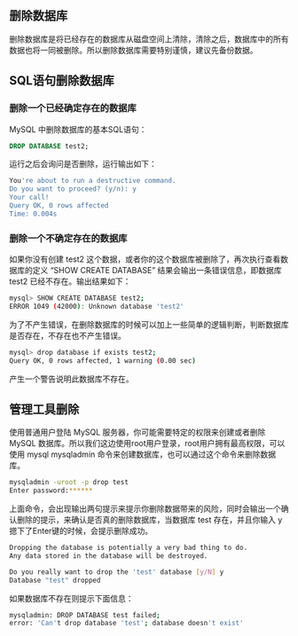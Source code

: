 
删除数据库
---

删除数据库是将已经存在的数据库从磁盘空间上清除，清除之后，数据库中的所有数据也将一同被删除。所以删除数据库需要特别谨慎，建议先备份数据。 

## SQL语句删除数据库

### 删除一个已经确定存在的数据库

MySQL 中删除数据库的基本SQL语句：

```sql
DROP DATABASE test2;
```

运行之后会询问是否删除，运行输出如下：

```bash
You're about to run a destructive command.
Do you want to proceed? (y/n): y
Your call!
Query OK, 0 rows affected
Time: 0.004s
```

### 删除一个不确定存在的数据库

如果你没有创建 test2 这个数据，或者你的这个数据库被删除了，再次执行查看数据库的定义 “SHOW CREATE DATABASE” 结果会输出一条错误信息，即数据库 test2 已经不存在。输出结果如下：

```bash
mysql> SHOW CREATE DATABASE test2;
ERROR 1049 (42000): Unknown database 'test2'
```

为了不产生错误，在删除数据库的时候可以加上一些简单的逻辑判断，判断数据库是否存在，不存在也不产生错误。

```bash
mysql> drop database if exists test2;
Query OK, 0 rows affected, 1 warning (0.00 sec)
```

产生一个警告说明此数据库不存在。

## 管理工具删除

使用普通用户登陆 MySQL 服务器，你可能需要特定的权限来创建或者删除 MySQL 数据库。所以我们这边使用root用户登录，root用户拥有最高权限，可以使用 mysql mysqladmin 命令来创建数据库，也可以通过这个命令来删除数据库。

```bash
mysqladmin -uroot -p drop test
Enter password:******
```

上面命令，会出现输出两句提示来提示你删除数据带来的风险，同时会输出一个确认删除的提示，来确认是否真的删除数据库，当数据库 test 存在，并且你输入 y 摁下了Enter键的时候，会提示删除成功。

```bash
Dropping the database is potentially a very bad thing to do.
Any data stored in the database will be destroyed.

Do you really want to drop the 'test' database [y/N] y
Database "test" dropped
```

如果数据库不存在则提示下面信息：

```bash
mysqladmin: DROP DATABASE test failed;
error: 'Can't drop database 'test'; database doesn't exist'
```
